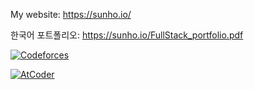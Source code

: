 My website: https://sunho.io/

한국어 포트폴리오: https://sunho.io/FullStack_portfolio.pdf

[![Codeforces](https://badges.riever.dev/codeforces/mathneko.svg)](https://codeforces.com/profile/mathneko)

[![AtCoder](https://badges.riever.dev/atcoder/sunho.svg)](https://atcoder.jp/users/sunho)
